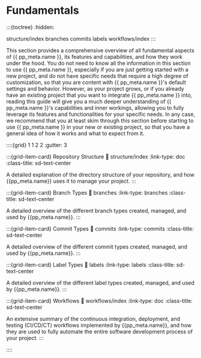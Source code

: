 # Fundamentals

:::{toctree}
:hidden:

structure/index
branches
commits
labels
workflows/index
:::

This section provides a comprehensive overview of all fundamental aspects of {{ pp_meta.name }},
its features and capabilities, and how they work under the hood.
You do not need to know all the information in this section to use {{ pp_meta.name }},
especially if you are just getting started with a new project,
and do not have specific needs that require a high degree of customization,
so that you are content with {{ pp_meta.name }}'s default settings and behavior.
However, as your project grows, or if you already have an existing project that you want to integrate
{{ pp_meta.name }} into, reading this guide will give you a much deeper understanding of
{{ pp_meta.name }}'s capabilities and inner workings,
allowing you to fully leverage its features and functionalities for your specific needs.
In any case, we recommend that you at least skim through this section
before starting to use {{ pp_meta.name }} in your new or existing project,
so that you have a general idea of how it works and what to expect from it.

::::{grid} 1 1 2 2
:gutter: 3

:::{grid-item-card} Repository Structure
:link: structure/index
:link-type: doc
:class-title: sd-text-center

A detailed explanation of the directory structure of your repository,
and how {{pp_meta.name}} uses it to manage your project.
:::

:::{grid-item-card} Branch Types
:link: branches
:link-type: branches
:class-title: sd-text-center

A detailed overview of the different branch types created, managed, and used by {{pp_meta.name}}.
:::

:::{grid-item-card} Commit Types
:link: commits
:link-type: commits
:class-title: sd-text-center

A detailed overview of the different commit types created, managed, and used by {{pp_meta.name}}.
:::

:::{grid-item-card} Label Types
:link: labels
:link-type: labels
:class-title: sd-text-center

A detailed overview of the different label types created, managed, and used by {{pp_meta.name}}.
:::

:::{grid-item-card} Workflows
:link: workflows/index
:link-type: doc
:class-title: sd-text-center

An extensive summary of the continuous integration, deployment, and testing (CI/CD/CT) workflows
implemented by {{pp_meta.name}}, and how they are used to fully automate
the entire software development process of your project.
:::

::::
